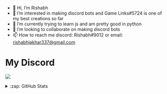 - 👋 Hi, I’m Rishabh
- 👀 I’m interested in making discord bots and Game Links#5724 is one of my best creations so far
- 🌱 I’m currently trying to learn js and am pretty good in python 
- 💞️ I’m looking to collaborate on making discord bots
- 📫 How to reach me discord: Rishabh#9012 or email: rishabhjakhar337@gmail.com

# My Discord
[![](https://discord.c99.nl/widget/theme-4/713056818972066140.png)](https://discord.gg/zPmc6wV)

<details>
  <summary>:zap: GitHub Stats</summary>
  <br>
  <img align="left" alt="Rishabh4Jakhar's GitHub Stats" src="https://github-readme-stats.vercel.app/api?username=Rishabh4Jakhar&show_icons=true&hide_border=true&theme=radical" />

</details>
